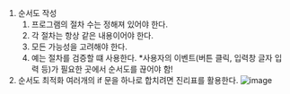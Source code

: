 1. 순서도 작성
   1) 프로그램의 절차 수는 정해져 있어야 한다.
   2) 각 절차는 항상 같은 내용이어야 한다.
   3) 모든 가능성을 고려해야 한다.
   4) 예는 절차를 검증할 떄 사용한다.
   *사용자의 이벤트(버튼 클릭, 입력창 글자 입력 등)가 필요한 곳에서 순서도를 끊어야 함!
2. 순서도 최적화
   여러개의 if 문을 하나로 합치려면 진리표를 활용한다.
   ![image](https://github.com/user-attachments/assets/c15ae6cf-ca3a-4080-b966-9a387d10429c)
